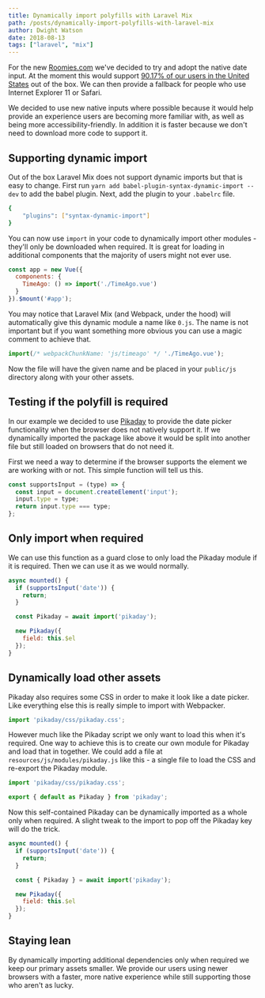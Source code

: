 ```yaml
---
title: Dynamically import polyfills with Laravel Mix
path: /posts/dynamically-import-polyfills-with-laravel-mix
author: Dwight Watson
date: 2018-08-13
tags: ["laravel", "mix"]
---
```


For the new [Roomies.com](https://www.roomies.com) we've decided to try and adopt the native date input. At the moment this would support [90.17% of our users in the United States](https://caniuse.com/#feat=input-datetime) out of the box. We can then provide a fallback for people who use Internet Explorer 11 or Safari.

We decided to use new native inputs where possible because it would help provide an experience users are becoming more familiar with, as well as being more accessibility-friendly. In addition it is faster because we don't need to download more code to support it.

## Supporting dynamic import

Out of the box Laravel Mix does not support dynamic imports but that is easy to change. First run `yarn add babel-plugin-syntax-dynamic-import --dev` to add the babel plugin. Next, add the plugin to your `.babelrc` file.

```sh
{
    "plugins": ["syntax-dynamic-import"]
}
```

You can now use `import` in your code to dynamically import other modules - they'll only be downloaded when required. It is great for loading in additional components that the majority of users might not ever use.

```javascript
const app = new Vue({
  components: {
    TimeAgo: () => import('./TimeAgo.vue')
  }
}).$mount('#app');
```

You may notice that Laravel Mix (and Webpack, under the hood) will automatically give this dynamic module a name like `0.js`. The name is not important but if you want something more obvious you can use a magic comment to achieve that.

```javascript
import(/* webpackChunkName: 'js/timeago' */ './TimeAgo.vue');
```

Now the file will have the given name and be placed in your `public/js` directory along with your other assets.

## Testing if the polyfill is required

In our example we decided to use [Pikaday](https://github.com/dbushell/Pikaday) to provide the date picker functionality when the browser does not natively support it. If we dynamically imported the package like above it would be split into another file but still loaded on browsers that do not need it.

First we need a way to determine if the browser supports the element we are working with or not. This simple function will tell us this.

```javascript
const supportsInput = (type) => {
  const input = document.createElement('input');
  input.type = type;
  return input.type === type;
};
```

## Only import when required

We can use this function as a guard close to only load the Pikaday module if it is required. Then we can use it as we would normally.

```javascript
async mounted() {
  if (supportsInput('date')) {
    return;
  }

  const Pikaday = await import('pikaday');

  new Pikaday({
    field: this.$el
  });
}
```

## Dynamically load other assets

Pikaday also requires some CSS in order to make it look like a date picker. Like everything else this is really simple to import with Webpacker.

```javascript
import 'pikaday/css/pikaday.css';
```

However much like the Pikaday script we only want to load this when it's required. One way to achieve this is to create our own module for Pikaday and load that in together. We could add a file at `resources/js/modules/pikaday.js` like this - a single file to load the CSS and re-export the Pikaday module.

```javascript
import 'pikaday/css/pikaday.css';

export { default as Pikaday } from 'pikaday';
```

Now this self-contained Pikaday can be dynamically imported as a whole only when required. A slight tweak to the import to pop off the Pikaday key will do the trick.

```javascript
async mounted() {
  if (supportsInput('date')) {
    return;
  }

  const { Pikaday } = await import('pikaday');

  new Pikaday({
    field: this.$el
  });
}
```

## Staying lean

By dynamically importing additional dependencies only when required we keep our primary assets smaller. We provide our users using newer browsers with a faster, more native experience while still supporting those who aren't as lucky.
